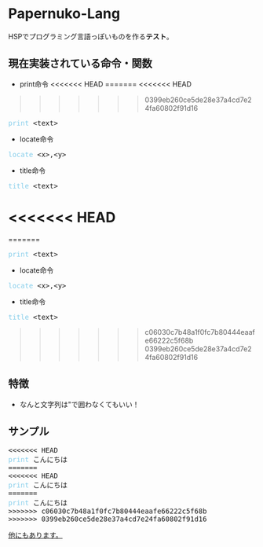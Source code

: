 # Papernuko-Lang
HSPでプログラミング言語っぽいものを作る**テスト**。  
## 現在実装されている命令・関数
* print命令
<<<<<<< HEAD
=======
<<<<<<< HEAD
>>>>>>> 0399eb260ce5de28e37a4cd7e24fa60802f91d16
<pre><span style="color:skyblue;">print</span> &lt;text&gt;</pre>
* locate命令
<pre><span style="color:skyblue;">locate</span> &lt;x&gt;,&lt;y&gt;</pre>
* title命令
<pre><span style="color:skyblue;">title</span> &lt;text&gt;</pre>
<<<<<<< HEAD
=======
=======
<pre><font color="skyblue">print</font> &lt;text&gt;</pre>
* locate命令
<pre><font color="skyblue">locate</font> &lt;x&gt;,&lt;y&gt;</pre>
* title命令
<pre><font color="skyblue">title</font> &lt;text&gt;</pre>
>>>>>>> c06030c7b48a1f0fc7b80444eaafe66222c5f68b
>>>>>>> 0399eb260ce5de28e37a4cd7e24fa60802f91d16
## 特徴
* なんと文字列は"で囲わなくてもいい！
## サンプル
<pre>
<<<<<<< HEAD
<span style="color:skyblue;">print</span> こんにちは
=======
<<<<<<< HEAD
<span style="color:skyblue;">print</span> こんにちは
=======
<font color="skyblue">print</font> こんにちは
>>>>>>> c06030c7b48a1f0fc7b80444eaafe66222c5f68b
>>>>>>> 0399eb260ce5de28e37a4cd7e24fa60802f91d16
</pre>
[他にもあります。](/sample/)